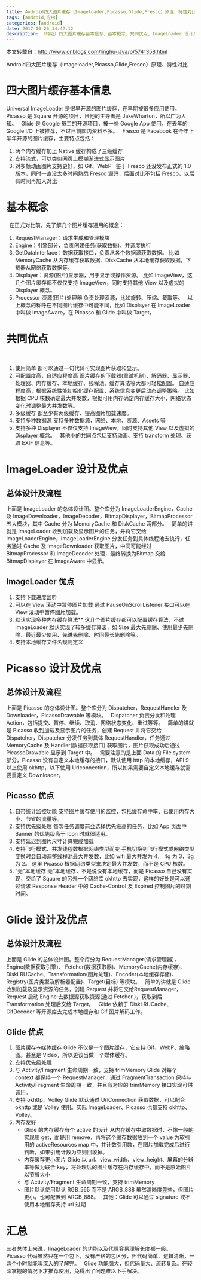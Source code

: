 ```yaml
---
title: Android四大图片缓存（Imageloader,Picasso,Glide,Fresco）原理、特性对比
tags: [android,应用]
categories: [android]
date: 2017-10-26 14:42:12
description: （转载）四大图片缓存基本信息、基本概念、共同优点、ImageLoader 设计及优点、Picasso 设计及优点、Glide 设计及优点、汇总
---
```


本文转载自：http://www.cnblogs.com/linghu-java/p/5741358.html

Android四大图片缓存（Imageloader,Picasso,Glide,Fresco）原理、特性对比


# 四大图片缓存基本信息



Universal ImageLoader 是很早开源的图片缓存，在早期被很多应用使用。
 
Picasso 是 Square 开源的项目，且他的主导者是 JakeWharton，所以广为人知。
 
Glide 是 Google 员工的开源项目，被一些 Google App 使用，在去年的 Google I/O 上被推荐，不过目前国内资料不多。
 
Fresco 是 Facebook 在今年上半年开源的图片缓存，主要特点包括：

1. 两个内存缓存加上 Native 缓存构成了三级缓存
2. 支持流式，可以类似网页上模糊渐进式显示图片
3. 对多帧动画图片支持更好，如 Gif、WebP
 
鉴于 Fresco 还没发布正式的 1.0 版本，同时一直没太多时间熟悉 Fresco 源码，后面对比不包括 Fresco，以后有时间再加入对比
 
 

# 基本概念

 
在正式对比前，先了解几个图片缓存通用的概念：
1. RequestManager：请求生成和管理模块
2. Engine：引擎部分，负责创建任务(获取数据)，并调度执行
3. GetDataInterface：数据获取接口，负责从各个数据源获取数据。
比如 MemoryCache 从内存缓存获取数据、DiskCache 从本地缓存获取数据，下载器从网络获取数据等。
4. Displayer：资源(图片)显示器，用于显示或操作资源。
比如 ImageView，这几个图片缓存都不仅仅支持 ImageView，同时支持其他 View 以及虚拟的 Displayer 概念。
5. Processor 资源(图片)处理器
负责处理资源，比如旋转、压缩、截取等。
 
以上概念的称呼在不同图片缓存中可能不同，比如 Displayer 在 ImageLoader 中叫做 ImageAware，在 Picasso 和 Glide 中叫做 Target。
 

# 共同优点

 
1. 使用简单
都可以通过一句代码可实现图片获取和显示。
2. 可配置度高，自适应程度高
图片缓存的下载器(重试机制)、解码器、显示器、处理器、内存缓存、本地缓存、线程池、缓存算法等大都可轻松配置。
自适应程度高，根据系统性能初始化缓存配置、系统信息变更后动态调整策略。
比如根据 CPU 核数确定最大并发数，根据可用内存确定内存缓存大小，网络状态变化时调整最大并发数等。
3. 多级缓存
都至少有两级缓存、提高图片加载速度。
4. 支持多种数据源
支持多种数据源，网络、本地、资源、Assets 等
5. 支持多种 Displayer
不仅仅支持 ImageView，同时支持其他 View 以及虚拟的 Displayer 概念。
 
其他小的共同点包括支持动画、支持 transform 处理、获取 EXIF 信息等。
 

# ImageLoader 设计及优点



## 总体设计及流程

上面是 ImageLoader 的总体设计图。整个库分为 ImageLoaderEngine，Cache 及 ImageDownloader，ImageDecoder，BitmapDisplayer，BitmapProcessor 五大模块，其中 Cache 分为 MemoryCache 和 DiskCache 两部分。
 
简单的讲就是 ImageLoader 收到加载及显示图片的任务，并将它交给 ImageLoaderEngine，ImageLoaderEngine 分发任务到具体线程池去执行，任务通过 Cache 及 ImageDownloader 获取图片，中间可能经过 BitmapProcessor 和 ImageDecoder 处理，最终转换为Bitmap 交给 BitmapDisplayer 在 ImageAware 中显示。
 

## ImageLoader 优点

1. 支持下载进度监听
2. 可以在 View 滚动中暂停图片加载
通过 PauseOnScrollListener 接口可以在 View 滚动中暂停图片加载。
3. 默认实现多种内存缓存算法** 这几个图片缓存都可以配置缓存算法，不过 ImageLoader 默认实现了较多缓存算法，如 Size 最大先删除、使用最少先删除、最近最少使用、先进先删除、时间最长先删除等。
4. 支持本地缓存文件名规则定义
 

# Picasso 设计及优点



## 总体设计及流程

上面是 Picasso 的总体设计图。整个库分为 Dispatcher，RequestHandler 及 Downloader，PicassoDrawable 等模块。
 
Dispatcher 负责分发和处理 Action，包括提交、暂停、继续、取消、网络状态变化、重试等等。
 
简单的讲就是 Picasso 收到加载及显示图片的任务，创建 Request 并将它交给 Dispatcher，Dispatcher 分发任务到具体 RequestHandler，任务通过 MemoryCache 及 Handler(数据获取接口) 获取图片，图片获取成功后通过 PicassoDrawable 显示到 Target 中。
 
需要注意的是上面 Data 的 File system 部分，Picasso 没有自定义本地缓存的接口，默认使用 http 的本地缓存，API 9 以上使用 okhttp，以下使用 Urlconnection，所以如果需要自定义本地缓存就需要重定义 Downloader。
 

## Picasso 优点

1. 自带统计监控功能
支持图片缓存使用的监控，包括缓存命中率、已使用内存大小、节省的流量等。
2. 支持优先级处理
每次任务调度前会选择优先级高的任务，比如 App 页面中 Banner 的优先级高于 Icon 时就很适用。
3. 支持延迟到图片尺寸计算完成加载
4. 支持飞行模式、并发线程数根据网络类型而变
手机切换到飞行模式或网络类型变换时会自动调整线程池最大并发数，比如 wifi 最大并发为 4， 4g 为 3，3g 为 2。
这里 Picasso 根据网络类型来决定最大并发数，而不是 CPU 核数。
5. “无”本地缓存
无”本地缓存，不是说没有本地缓存，而是 Picasso 自己没有实现，交给了 Square 的另外一个网络库 okhttp 去实现，这样的好处是可以通过请求 Response Header 中的 Cache-Control 及 Expired 控制图片的过期时间。
 

# Glide 设计及优点



## 总体设计及流程

上面是 Glide 的总体设计图。整个库分为 RequestManager(请求管理器)，Engine(数据获取引擎)、 Fetcher(数据获取器)、MemoryCache(内存缓存)、DiskLRUCache、Transformation(图片处理)、Encoder(本地缓存存储)、Registry(图片类型及解析器配置)、Target(目标) 等模块。
 
简单的讲就是 Glide 收到加载及显示资源的任务，创建 Request 并将它交给RequestManager，Request 启动 Engine 去数据源获取资源(通过 Fetcher )，获取到后 Transformation 处理后交给 Target。
 
Glide 依赖于 DiskLRUCache、GifDecoder 等开源库去完成本地缓存和 Gif 图片解码工作。
 

## Glide 优点

1. 图片缓存-&gt;媒体缓存
Glide 不仅是一个图片缓存，它支持 Gif、WebP、缩略图。甚至是 Video，所以更该当做一个媒体缓存。
2. 支持优先级处理
3. 与 Activity/Fragment 生命周期一致，支持 trimMemory
Glide 对每个 context 都保持一个 RequestManager，通过 FragmentTransaction 保持与 Activity/Fragment 生命周期一致，并且有对应的 trimMemory 接口实现可供调用。
4. 支持 okhttp、Volley
Glide 默认通过 UrlConnection 获取数据，可以配合 okhttp 或是 Volley 使用。实际 ImageLoader、Picasso 也都支持 okhttp、Volley。
5. 内存友好
	- Glide 的内存缓存有个 active 的设计
	从内存缓存中取数据时，不像一般的实现用 get，而是用 remove，再将这个缓存数据放到一个 value 为软引用的 activeResources map 中，并计数引用数，在图片加载完成后进行判断，如果引用计数为空则回收掉。
	- 内存缓存更小图片
	Glide 以 url、view_width、view_height、屏幕的分辨率等做为联合 key，将处理后的图片缓存在内存缓存中，而不是原始图片以节省大小
	- 与 Activity/Fragment 生命周期一致，支持 trimMemory
	- 图片默认使用默认 RGB_565 而不是 ARGB_888
	虽然清晰度差些，但图片更小，也可配置到 ARGB_888。
 
其他：Glide 可以通过 signature 或不使用本地缓存支持 url 过期
 

# 汇总



三者总体上来说，ImageLoader 的功能以及代理容易理解长度都一般。
 
Picasso 代码虽然只在一个包下，没有严格的包区分，但代码简单、逻辑清晰，一两个小时就能叫深入的了解完。
 
Glide 功能强大，但代码量大、流转复杂。在较深掌握的情况下才推荐使用，免得出了问题难以下手解决。

